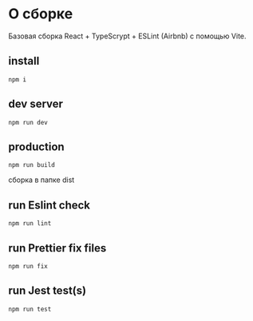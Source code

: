# О сборке
Базовая сборка React + TypeScrypt + ESLint (Airbnb) с помощью Vite.

## install
```
npm i
```

## dev server
```
npm run dev
```

## production
```
npm run build
```
сборка в папке dist

## run Eslint check
```
npm run lint
```

## run Prettier fix files
```
npm run fix
```

## run Jest test(s)
```
npm run test
```